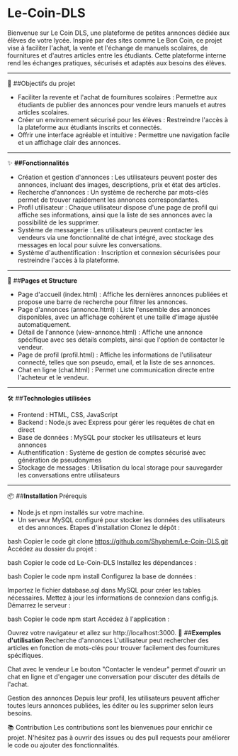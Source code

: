 # **Le-Coin-DLS**

Bienvenue sur Le Coin DLS, une plateforme de petites annonces dédiée aux élèves de votre lycée. Inspiré par des sites comme Le Bon Coin, ce projet vise à faciliter l'achat, la vente et l'échange de manuels scolaires, de fournitures et d'autres articles entre les étudiants. Cette plateforme interne rend les échanges pratiques, sécurisés et adaptés aux besoins des élèves.

___
📌 ##Objectifs du projet
* Faciliter la revente et l'achat de fournitures scolaires : Permettre aux étudiants de publier des annonces pour vendre leurs manuels et autres articles scolaires.
* Créer un environnement sécurisé pour les élèves : Restreindre l'accès à la plateforme aux étudiants inscrits et connectés.
* Offrir une interface agréable et intuitive : Permettre une navigation facile et un affichage clair des annonces.

___
✨ **##Fonctionnalités**
* Création et gestion d'annonces : Les utilisateurs peuvent poster des annonces, incluant des images, descriptions, prix et état des articles.
* Recherche d'annonces : Un système de recherche par mots-clés permet de trouver rapidement les annonces correspondantes.
* Profil utilisateur : Chaque utilisateur dispose d'une page de profil qui affiche ses informations, ainsi que la liste de ses annonces avec la possibilité de les supprimer.
* Système de messagerie : Les utilisateurs peuvent contacter les vendeurs via une fonctionnalité de chat intégré, avec stockage des messages en local pour suivre les conversations.
* Système d'authentification : Inscription et connexion sécurisées pour restreindre l'accès à la plateforme.

___
📄 ##**Pages et Structure**
* Page d'accueil (index.html) : Affiche les dernières annonces publiées et propose une barre de recherche pour filtrer les annonces.
* Page d'annonces (annonce.html) : Liste l'ensemble des annonces disponibles, avec un affichage cohérent et une taille d'image ajustée automatiquement.
* Détail de l'annonce (view-annonce.html) : Affiche une annonce spécifique avec ses détails complets, ainsi que l'option de contacter le vendeur.
* Page de profil (profil.html) : Affiche les informations de l'utilisateur connecté, telles que son pseudo, email, et la liste de ses annonces.
* Chat en ligne (chat.html) : Permet une communication directe entre l'acheteur et le vendeur.

___
🛠️ ##**Technologies utilisées**
* Frontend : HTML, CSS, JavaScript
* Backend : Node.js avec Express pour gérer les requêtes de chat en direct
* Base de données : MySQL pour stocker les utilisateurs et leurs annonces
* Authentification : Système de gestion de comptes sécurisé avec génération de pseudonymes
* Stockage de messages : Utilisation du local storage pour sauvegarder les conversations entre utilisateurs

___
📦 ##**Installation**
Prérequis
* Node.js et npm installés sur votre machine.
* Un serveur MySQL configuré pour stocker les données des utilisateurs et des annonces.
Étapes d'installation
Clonez le dépôt :

bash
Copier le code
git clone https://github.com/Shyphem/Le-Coin-DLS.git
Accédez au dossier du projet :

bash
Copier le code
cd Le-Coin-DLS
Installez les dépendances :

bash
Copier le code
npm install
Configurez la base de données :

Importez le fichier database.sql dans MySQL pour créer les tables nécessaires.
Mettez à jour les informations de connexion dans config.js.
Démarrez le serveur :

bash
Copier le code
npm start
Accédez à l'application :

Ouvrez votre navigateur et allez sur http://localhost:3000.
🎨 ##**Exemples d'utilisation**
Recherche d'annonces
L'utilisateur peut rechercher des articles en fonction de mots-clés pour trouver facilement des fournitures spécifiques.

Chat avec le vendeur
Le bouton "Contacter le vendeur" permet d'ouvrir un chat en ligne et d'engager une conversation pour discuter des détails de l'achat.

Gestion des annonces
Depuis leur profil, les utilisateurs peuvent afficher toutes leurs annonces publiées, les éditer ou les supprimer selon leurs besoins.

📚 Contribution
Les contributions sont les bienvenues pour enrichir ce projet. N'hésitez pas à ouvrir des issues ou des pull requests pour améliorer le code ou ajouter des fonctionnalités.
